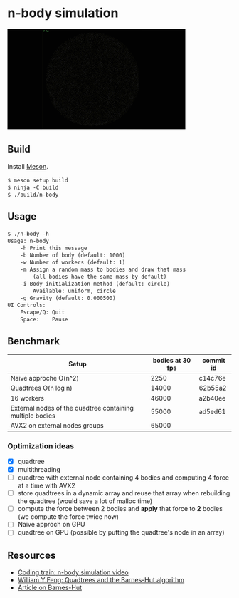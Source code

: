 # n-body simulation

![demo.gif](./demo.gif)

## Build

Install [Meson](https://mesonbuild.com/Quick-guide.html).

```
$ meson setup build
$ ninja -C build
$ ./build/n-body
```

## Usage

```
$ ./n-body -h
Usage: n-body
	-h Print this message
	-b Number of body (default: 1000)
	-w Number of workers (default: 1)
	-m Assign a random mass to bodies and draw that mass
		(all bodies have the same mass by default)
	-i Body initialization method (default: circle)
		Available: uniform, circle
	-g Gravity (default: 0.000500)
UI Controls:
	Escape/Q: Quit
	Space:    Pause
```

## Benchmark

| Setup                                                     | bodies at 30 fps  | commit id |
|-----------------------------------------------------------|-------------------|-----------|
| Naive approche O(n^2)                                     | 2250              | c14c76e   |
| Quadtrees O(n log n)                                      | 14000             | 62b55a2   |
| 16 workers                                                | 46000             | a2b40ee   |
| External nodes of the quadtree containing multiple bodies | 55000             | ad5ed61   |
| AVX2 on external nodes groups                             | 65000             |    |

### Optimization ideas

- [x] quadtree
- [x] multithreading
- [ ] quadtree with external node containing 4 bodies and computing 4 force at a time with AVX2
- [ ] store quadtrees in a dynamic array and reuse that array when rebuilding the quadtree (would save a lot of malloc time)
- [ ] compute the force between 2 bodies and **apply** that force to **2** bodies (we compute the force twice now)
- [ ] Naive approch on GPU
- [ ] quadtree on GPU (possible by putting the quadtree's node in an array)

## Resources

- [Coding train: n-body simulation video](https://www.youtube.com/watch?v=GjbKsOkN1Oc&t=220s)
- [William Y.Feng: Quadtrees and the Barnes-Hut algorithm](https://www.youtube.com/watch?v=tOlKLJ4WmSE)
- [Article on Barnes-Hut](http://arborjs.org/docs/barnes-hut)
